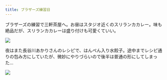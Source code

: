 ```yaml
---
title: ブラザーズ練習日
---
```


ブラザーズの練習で三軒茶屋へ。お昼はスタジオ近くのスリランカカレー。味も絶品だが、スリランカカレーは盛り付けも可愛くていい。

![](https://photos.apkas.net/medium/202402/20240210-122027.webp)

夜はまた長谷川あかりさんのレシピで、はんぺん入り水餃子。途中までレシピ通りの包み方にしていたが、微妙にやりづらいので後半は普通の形にしてしまった...

![](https://photos.apkas.net/medium/202402/20240210-185244.webp)
